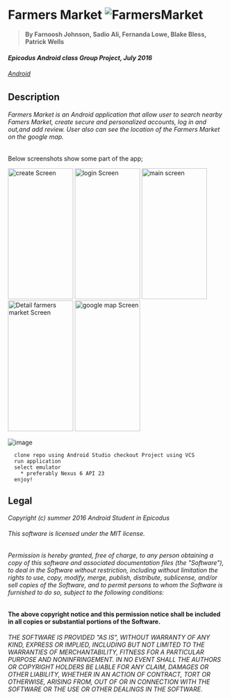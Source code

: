 # Farmers Market ![FarmersMarket](http://ncapples.com/wp-content/uploads/2015/03/BLUE-RIDGE-FARM-DIRECT-MARKET-ICON.png)


> **By Farnoosh Johnson, Sadio Ali, Fernanda Lowe, Blake Bless, Patrick Wells**

#### _Epicodus Android class Group Project, July 2016_

###### _[Android](https://www.learnhowtoprogram.com/android)_


## __Description__


###### Farmers Market is an Android application that allow user to search nearby Famers Market, create secure and personalized accounts, log in and out,and add review. User also can see the location of the Farmers Market on the google map.
Below screenshots show some part of the app;

<img id="screen-1" src="https://s26.postimg.org/zc2q4wxix/Screen_Shot_2016_07_28_at_3_28_22_PM.png" width="150" height="300" title="create Screen" />
<img id="screen-1" src="https://s26.postimg.org/gxs70xl89/Screen_Shot_2016_07_28_at_3_28_33_PM.png" width="150" height="300" title="login Screen" />
<img id="screen-1" src="https://s26.postimg.org/bnn89n0zd/Screen_Shot_2016_07_28_at_3_28_51_PM.png" width="150" height="300" title="main screen" />
<img id="screen-1" src="https://s26.postimg.org/60qvc5ygp/Screen_Shot_2016_07_28_at_3_29_38_PM.png" width="150" height="300" title="Detail farmers market Screen" />
<img id="screen-1" src="https://s26.postimg.org/ekeunnw6x/Screen_Shot_2016_07_28_at_3_30_13_PM.png" width="150" height="300" title="google map Screen" />


![image](http://www.advanceddigitalsecurity.co.uk/files/4313/1654/9222/process.png)  
```
  clone repo using Android Studio checkout Project using VCS
  run application
  select emulator
    * preferably Nexus 6 API 23
  enjoy!
  ```


Legal
------

_*Copyright (c) summer 2016 Android Student in Epicodus*_

###### This software is licensed under the MIT license.

###### Permission is hereby granted, free of charge, to any person obtaining a copy of this software and associated documentation files (the "Software"), to deal in the Software without restriction, including without limitation the rights to use, copy, modify, merge, publish, distribute, sublicense, and/or sell copies of the Software, and to permit persons to whom the Software is furnished to do so, subject to the following conditions:

__The above copyright notice and this permission notice shall be included in all copies or substantial portions of the Software.__

###### THE SOFTWARE IS PROVIDED "AS IS", WITHOUT WARRANTY OF ANY KIND, EXPRESS OR IMPLIED, INCLUDING BUT NOT LIMITED TO THE WARRANTIES OF MERCHANTABILITY, FITNESS FOR A PARTICULAR PURPOSE AND NONINFRINGEMENT. IN NO EVENT SHALL THE AUTHORS OR COPYRIGHT HOLDERS BE LIABLE FOR ANY CLAIM, DAMAGES OR OTHER LIABILITY, WHETHER IN AN ACTION OF CONTRACT, TORT OR OTHERWISE, ARISING FROM, OUT OF OR IN CONNECTION WITH THE SOFTWARE OR THE USE OR OTHER DEALINGS IN THE SOFTWARE.
